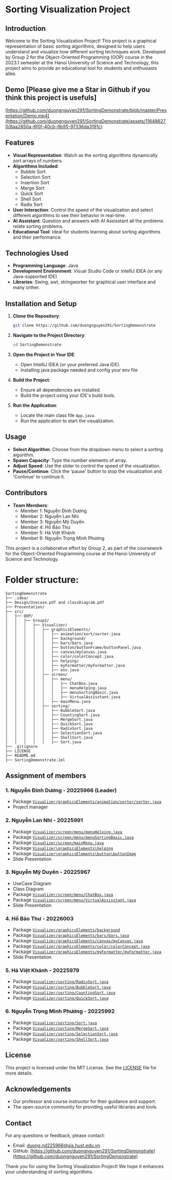 # Sorting Visualization Project

## Introduction
Welcome to the Sorting Visualization Project! This project is a graphical representation of basic sorting algorithms, designed to help users understand and visualize how different sorting techniques work. Developed by Group 2 for the Object-Oriented Programming (OOP) course in the 2023.1 semester at the Hanoi University of Science and Technology, this project aims to provide an educational tool for students and enthusiasts alike.
## Demo [Please give me a Star in Github if you think this project is usefuls]

[https://github.com/duongnguyen291/SortingDemonstrate/blob/master/Presentation/Demo.mp4](https://github.com/duongnguyen291/SortingDemonstrate/assets/116486270/8aa2850a-6f0f-40cb-9b95-97336da3191c)

## Features
- **Visual Representation**: Watch as the sorting algorithms dynamically sort arrays of numbers.
- **Algorithms Included**:
  - Bubble Sort
  - Selection Sort
  - Insertion Sort
  - Merge Sort
  - Quick Sort
  - Shell Sort
  - Radix Sort
- **User Interaction**: Control the speed of the visualization and select different algorithms to see their behavior in real-time.
- **AI Assistant**: Question and answers with AI Assisstant all the problems relate sorting problems.
- **Educational Tool**: Ideal for students learning about sorting algorithms and their performance.

## Technologies Used
- **Programming Language**: Java
- **Development Environment**: Visual Studio Code or IntelliJ IDEA (or any Java-supported IDE)
- **Libraries**: Swing, awt, stringworker for graphical user interface and many orther.

## Installation and Setup
1. **Clone the Repository**: 
    ```sh
    git clone https://github.com/duongnguyen291/SortingDemonstrate
    ```
2. **Navigate to the Project Directory**:
    ```sh
    cd SortingDemonstrate
    ```
3. **Open the Project in Your IDE**:
    - Open IntelliJ IDEA (or your preferred Java IDE).
    - Installing java package needed and config your env file

4. **Build the Project**: 
    - Ensure all dependencies are installed.
    - Build the project using your IDE's build tools.

5. **Run the Application**:
    - Locate the main class file `App.java`.
    - Run the application to start the visualization.

## Usage
- **Select Algorithm**: Choose from the dropdown menu to select a sorting algorithm.
- **Spawn Capacity**: Type the number elements of array.
- **Adjust Speed**: Use the slider to control the speed of the visualization.
- **Pause/Continue**: Click the 'pause' button to stop the visualization and 'Continue' to continue it.

## Contributors
- **Team Members**:
  - Member 1: Nguyễn Đình Dương
  - Member 2: Nguyễn Lan Nhi
  - Member 3: Nguyễn Mỹ Duyên
  - Member 4: Hồ Bảo Thư
  - Member 5: Hà Việt Khánh
  - Member 6: Nguyễn Trọng Minh Phương

This project is a collaborative effort by Group 2, as part of the coursework for the Object-Oriented Programming course at the Hanoi University of Science and Technology.
# Folder structure:
```
SortingDemonstrate
├── .idea/
├── Design/Usecase.pdf and classDiagram.pdf
├── Presentation/
├── src/
│   ├── OOP/
│   │   ├── Group2/
│   │   │   ├── Visualizer/
│   │   │   │   ├── graphicsElements/
│   │   │   │   │   ├── animation/sort/sorter.java
│   │   │   │   │   ├── background/
│   │   │   │   │   ├── bars/bars.java
│   │   │   │   │   ├── button/buttonFrame/buttonPanel.java
│   │   │   │   │   ├── canvas/myCanvas.java
│   │   │   │   │   ├── color/colorConcept.java
│   │   │   │   │   ├── helping/
│   │   │   │   │   ├── myFormatter/myFormatter.java
│   │   │   │   │   ├── env.java
│   │   │   │   ├── screen/
│   │   │   │   │   ├── menu/
│   │   │   │   │   │   ├── ChatBox.java
│   │   │   │   │   │   ├── menuHelping.java
│   │   │   │   │   │   ├── menuSortingBasic.java
│   │   │   │   │   │   ├── VirtualAssisstant.java
│   │   │   │   │   ├── mainMenu.java
│   │   │   │   ├── sorting/
│   │   │   │   │   ├── BubbleSort.java
│   │   │   │   │   ├── CountingSort.java
│   │   │   │   │   ├── MergeSort.java
│   │   │   │   │   ├── QuickSort.java
│   │   │   │   │   ├── RadixSort.java
│   │   │   │   │   ├── SelectionSort.java
│   │   │   │   │   ├── ShellSort.java
│   │   │   │   │   ├── Sort.java
├── .gitignore
├── LICENSE
├── README.md
├── SortingDemonstrate.iml

```


## Assignment of members

### 1. Nguyễn Đình Dương - 20225966 (Leader)

- Package [`Visualizer/graphicsElements/animation/sorter/sorter.java`](https://github.com/duongnguyen291/SortingDemonstrate/blob/master/src/OOP/Group2/Visualizer/graphicsElements/animation/sorter/sorter.java)
- Project manager
### 2. Nguyễn Lan Nhi - 20225991
- Package [`Visualizer/screen/menu/menuHelping.java`](https://github.com/duongnguyen291/SortingDemonstrate/blob/master/src/OOP/Group2/Visualizer/screen/menu/menuHelping.java)
- Package [`Visualizer/screen/menu/menuSortingBasic.java`](https://github.com/duongnguyen291/SortingDemonstrate/blob/master/src/OOP/Group2/Visualizer/screen/menu/menuSortingBasic.java)
- Package [`Visualizer/screen/mainMenu.java`](https://github.com/duongnguyen291/SortingDemonstrate/blob/master/src/OOP/Group2/Visualizer/screen/mainMenu.java)
- Package [`Visualizer\graphicsElements\helping`](D:\github\SortingDemonstrate\src\OOP\Group2\Visualizer\graphicsElements\helping)
- Package [`Visualizer\graphicsElements\button\buttonImag`](D:\github\SortingDemonstrate\src\OOP\Group2\Visualizer\graphicsElements\button\buttonImage)
- Slide Presentation
### 3. Nguyễn Mỹ Duyên - 20225967
- UseCase Diagram
- Class Diagram
- Package [`Visualizer/screen/menu/ChatBox.java`](https://github.com/duongnguyen291/SortingDemonstrate/blob/master/src/OOP/Group2/Visualizer/screen/menu/ChatBox.java)
- Package [`Visualizer/screen/menu/VirtualAssisstant.java`](https://github.com/duongnguyen291/SortingDemonstrate/blob/master/src/OOP/Group2/Visualizer/screen/menu/VirtualAssisstant.java)
- Slide Presentation
### 4. Hồ Bảo Thư - 20226003 
- Package [`Visualizer/graphicsElements/background`](https://github.com/duongnguyen291/SortingDemonstrate/tree/master/src/OOP/Group2/Visualizer/graphicsElements/background)
- Package [`Visualizer/graphicsElements/bars/bars.java`](https://github.com/duongnguyen291/SortingDemonstrate/blob/master/src/OOP/Group2/Visualizer/graphicsElements/bars/bars.java)
- Package [`Visualizer/graphicsElements/canvas/myCanvas.java`](https://github.com/duongnguyen291/SortingDemonstrate/blob/master/src/OOP/Group2/Visualizer/graphicsElements/canvas/myCanvas.java)
- Package [`Visualizer/graphicsElements/color/colorConcept.java`](https://github.com/duongnguyen291/SortingDemonstrate/blob/master/src/OOP/Group2/Visualizer/graphicsElements/color/colorConcept.java)
- Package [`Visualizer/graphicsElements/myFormatter/myFormatter.java`](https://github.com/duongnguyen291/SortingDemonstrate/blob/master/src/OOP/Group2/Visualizer/graphicsElements/myFormatter/myFormatter.java)
- Slide Presentation
### 5. Hà Việt Khánh - 20225979
- Package [`Visualizer/sorting/RadixSort.java`](https://github.com/duongnguyen291/SortingDemonstrate/blob/master/src/OOP/Group2/Visualizer/sorting/RadixSort.java)
- Package [`Visualizer/sorting/BubbleSort.java`](https://github.com/duongnguyen291/SortingDemonstrate/blob/master/src/OOP/Group2/Visualizer/sorting/BubbleSort.java)
- Package [`Visualizer/sorting/CountingSort.java`](https://github.com/duongnguyen291/SortingDemonstrate/blob/master/src/OOP/Group2/Visualizer/sorting/CountingSort.java)
- Package [`Visualizer/sorting/QuickSort.java`](https://github.com/duongnguyen291/SortingDemonstrate/blob/master/src/OOP/Group2/Visualizer/sorting/QuickSort.java)

### 6. Nguyễn Trọng Minh Phương - 20225992
- Package [`Visualizer/sorting/Sort.java`](https://github.com/duongnguyen291/SortingDemonstrate/blob/master/src/OOP/Group2/Visualizer/sorting/Sort.java)
- Package [`Visualizer/sorting/MergeSort.java`](https://github.com/duongnguyen291/SortingDemonstrate/blob/master/src/OOP/Group2/Visualizer/sorting/MergeSort.java)
- Package [`Visualizer/sorting/SelectionSort.java`](https://github.com/duongnguyen291/SortingDemonstrate/blob/master/src/OOP/Group2/Visualizer/sorting/SelectionSort.java)
- Package [`Visualizer/sorting/ShellSort.java`](https://github.com/duongnguyen291/SortingDemonstrate/blob/master/src/OOP/Group2/Visualizer/sorting/ShellSort.java)


## License
This project is licensed under the MIT License. See the [LICENSE](LICENSE) file for more details.

## Acknowledgements
- Our professor and course instructor for their guidance and support.
- The open-source community for providing useful libraries and tools.

## Contact
For any questions or feedback, please contact:
- Email: duong.nd225966@sis.hust.edu.vn
- GitHub: [https://github.com/duongnguyen291/SortingDemonstrate](https://github.com/duongnguyen291/SortingDemonstrate)

Thank you for using the Sorting Visualization Project! We hope it enhances your understanding of sorting algorithms.
